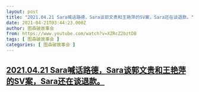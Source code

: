 ```yaml
---
layout: post
title: "2021.04.21 Sara喊话路德，Sara谈郭文贵和王艳萍的SV案，Sara还在谈退款。"
date: 2021-04-21T03:44:23.000Z
author: 图森破故事会
from: https://www.youtube.com/watch?v=XZRcZ2bztD8
tags: [ 图森破故事会 ]
categories: [ 图森破故事会 ]
---
```

<!--1618976663000-->
[2021.04.21 Sara喊话路德，Sara谈郭文贵和王艳萍的SV案，Sara还在谈退款。](https://www.youtube.com/watch?v=XZRcZ2bztD8)
------

<div>

</div>
